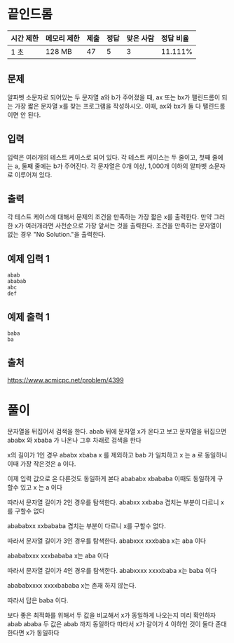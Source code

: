 # 끝인드롬  

| 시간 제한 | 메모리 제한 | 제출 | 정답 | 맞은 사람 | 정답 비율 |
| :-------- | :---------- | :--- | :--- | :-------- | :-------- |
| 1 초      | 128 MB      | 47   | 5    | 3         | 11.111%   |

## 문제

알파벳 소문자로 되어있는 두 문자열 a와 b가 주어졌을 때, ax 또는 bx가 팰린드롬이 되는 가장 짧은 문자열 x를 찾는 프로그램을 작성하시오. 이때, ax와 bx가 둘 다 팰린드롬이면 안 된다. 

## 입력

입력은 여러개의 테스트 케이스로 되어 있다. 각 테스트 케이스는 두 줄이고, 첫째 줄에는 a, 둘째 줄에는 b가 주어진다. 각 문자열은 0개 이상, 1,000개 이하의 알파벳 소문자로 이루어져 있다.

## 출력

각 테스트 케이스에 대해서 문제의 조건을 만족하는 가장 짧은 x를 출력한다. 만약 그러한 x가 여러개라면 사전순으로 가장 앞서는 것을 출력한다. 조건을 만족하는 문자열이 없는 경우 "No Solution."을 출력한다.

## 예제 입력 1

```
abab
ababab
abc
def
```

## 예제 출력 1

```
baba
ba
```

## 출처

https://www.acmicpc.net/problem/4399



# 풀이

문자열을 뒤집어서 검색을 한다.
abab 뒤에 문자열 x가 온다고 보고 문자열을 뒤집으면 ababx 와 xbaba 가 나온나 그후 차래로 검색을 한다

x의 길이가 1인 경우
ababx
xbaba
x 를 제외하고 bab 가 일치하고 x 는 a 로 동일하니 이때 가장 작은것은 a 이다.

이제 입력 값으로 온 다른것도 동일하게 본다
abababx
xbababa
이때도 동일하게 구할수 있고 x 는 a 이다

따라서 문자열 길이가 2인 경우를 탐색한다.
ababxx
xxbaba
겹치는 부분이 다르니 x를 구할수 없다

abababxx
xxbababa
겹치는 부분이 다르니 x를 구할수 없다.

따라서 문자열 길이가 3인 경우를 탐색한다.
ababxxx
xxxbaba
x는 aba 이다

abababxxx
xxxbababa
x는 aba 이다

따라서 문자열 길이가 4인 경우를 탐색한다.
ababxxxx
xxxxbaba
x는 baba 이다

abababxxxx
xxxxbababa
x는 존재 하지 않는다.

따라서 답은 baba 이다.

보다 좋은 최적화를 위해서 두 값을 비교해서 x가 동일하게 나오는지 미리 확인하자
abab
ababa
두 값은 abab 까지 동일하다 따라서 x가 갈이가 4 이하인 것이 둘다 존대 한다면 x가 동일하다



